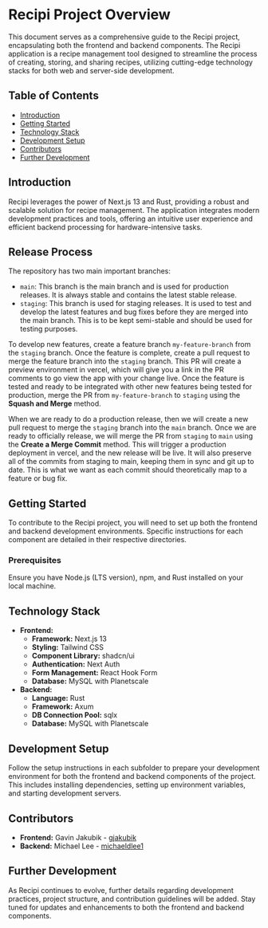 # Recipi Project Overview

This document serves as a comprehensive guide to the Recipi project, encapsulating both the frontend and backend components. The Recipi application is a recipe management tool designed to streamline the process of creating, storing, and sharing recipes, utilizing cutting-edge technology stacks for both web and server-side development.

## Table of Contents

- [Introduction](#introduction)
- [Getting Started](#getting-started)
- [Technology Stack](#technology-stack)
- [Development Setup](#development-setup)
- [Contributors](#contributors)
- [Further Development](#further-development)

## Introduction

Recipi leverages the power of Next.js 13 and Rust, providing a robust and scalable solution for recipe management. The application integrates modern development practices and tools, offering an intuitive user experience and efficient backend processing for hardware-intensive tasks.

## Release Process

The repository has two main important branches:

- `main`: This branch is the main branch and is used for production releases. It is always stable and contains the latest stable release.
- `staging`: This branch is used for staging releases. It is used to test and develop the latest features and bug fixes before they are merged into the main branch. This is to be kept semi-stable and should be used for testing purposes.

To develop new features, create a feature branch `my-feature-branch` from the `staging` branch. Once the feature is complete, create a pull request to merge the feature branch into the `staging` branch. This PR will create a preview environment in vercel, which will give you a link in the PR comments to go view the app with your change live. Once the feature is tested and ready to be integrated with other new features being tested for production, merge the PR from `my-feature-branch` to `staging` using the **Squash and Merge** method.

When we are ready to do a production release, then we will create a new pull request to merge the `staging` branch into the `main` branch. Once we are ready to officially release, we will merge the PR from `staging` to `main` using the **Create a Merge Commit** method. This will trigger a production deployment in vercel, and the new release will be live. It will also preserve all of the commits from staging to main, keeping them in sync and git up to date. This is what we want as each commit should theoretically map to a feature or bug fix.

## Getting Started

To contribute to the Recipi project, you will need to set up both the frontend and backend development environments. Specific instructions for each component are detailed in their respective directories.

### Prerequisites

Ensure you have Node.js (LTS version), npm, and Rust installed on your local machine.

## Technology Stack

- **Frontend:**
  - **Framework:** Next.js 13
  - **Styling:** Tailwind CSS
  - **Component Library:** shadcn/ui
  - **Authentication:** Next Auth
  - **Form Management:** React Hook Form
  - **Database:** MySQL with Planetscale
- **Backend:**
  - **Language:** Rust
  - **Framework:** Axum
  - **DB Connection Pool:** sqlx
  - **Database:** MySQL with Planetscale

## Development Setup

Follow the setup instructions in each subfolder to prepare your development environment for both the frontend and backend components of the project. This includes installing dependencies, setting up environment variables, and starting development servers.

## Contributors

- **Frontend:** Gavin Jakubik - [gjakubik](https://github.com/gjakubik)
- **Backend:** Michael Lee - [michaeldlee1](https://github.com/michaeldlee1)

## Further Development

As Recipi continues to evolve, further details regarding development practices, project structure, and contribution guidelines will be added. Stay tuned for updates and enhancements to both the frontend and backend components.
